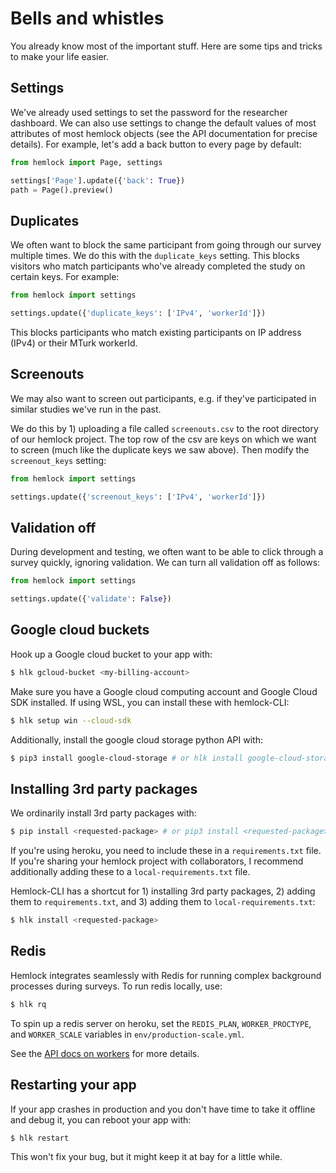 # Bells and whistles

You already know most of the important stuff. Here are some tips and tricks to make your life easier.

## Settings

We've already used settings to set the password for the researcher dashboard. We can also use settings to change the default values of most attributes of most hemlock objects (see the API documentation for precise details). For example, let's add a back button to every page by default:

```python
from hemlock import Page, settings

settings['Page'].update({'back': True})
path = Page().preview()
```

## Duplicates

We often want to block the same participant from going through our survey multiple times. We do this with the `duplicate_keys` setting. This blocks visitors who match participants who've already completed the study on certain keys. For example:

```python
from hemlock import settings

settings.update({'duplicate_keys': ['IPv4', 'workerId']})
```

This blocks participants who match existing participants on IP address (IPv4) or their MTurk workerId.

## Screenouts

We may also want to screen out participants, e.g. if they've participated in similar studies we've run in the past.

We do this by 1) uploading a file called `screenouts.csv` to the root directory of our hemlock project. The top row of the csv are keys on which we want to screen (much like the duplicate keys we saw above). Then modify the `screenout_keys` setting:

```python
from hemlock import settings

settings.update({'screenout_keys': ['IPv4', 'workerId']})
```

## Validation off

During development and testing, we often want to be able to click through a survey quickly, ignoring validation. We can turn all validation off as follows:

```python
from hemlock import settings

settings.update({'validate': False})
```

## Google cloud buckets

Hook up a Google cloud bucket to your app with:

```bash
$ hlk gcloud-bucket <my-billing-account>
```

Make sure you have a Google cloud computing account and Google Cloud SDK installed. If using WSL, you can install these with hemlock-CLI:

```bash
$ hlk setup win --cloud-sdk
```

Additionally, install the google cloud storage python API with:

```bash
$ pip3 install google-cloud-storage # or hlk install google-cloud-storage (see below)
```

## Installing 3rd party packages

We ordinarily install 3rd party packages with:

```bash
$ pip install <requested-package> # or pip3 install <requested-package>
```

If you're using heroku, you need to include these in a `requirements.txt` file. If you're sharing your hemlock project with collaborators, I recommend additionally adding these to a `local-requirements.txt` file. 

Hemlock-CLI has a shortcut for 1) installing 3rd party packages, 2) adding them to `requirements.txt`, and 3) adding them to `local-requirements.txt`:

```bash
$ hlk install <requested-package>
```

## Redis

Hemlock integrates seamlessly with Redis for running complex background processes during surveys. To run redis locally, use:

```bash
$ hlk rq
```

To spin up a redis server on heroku, set the `REDIS_PLAN`, `WORKER_PROCTYPE`, and `WORKER_SCALE` variables in `env/production-scale.yml`.

See the [API docs on workers](../workers.md) for more details.

## Restarting your app

If your app crashes in production and you don't have time to take it offline and debug it, you can reboot your app with:

```bash
$ hlk restart
```

This won't fix your bug, but it might keep it at bay for a little while.
